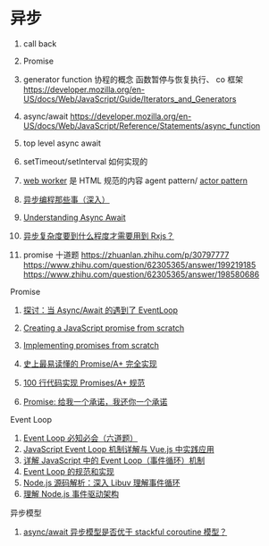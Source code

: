 # 异步

1.  call back
1.  Promise
1.  generator function 协程的概念 函数暂停与恢复执行、 co 框架 https://developer.mozilla.org/en-US/docs/Web/JavaScript/Guide/Iterators_and_Generators
1.  async/await https://developer.mozilla.org/en-US/docs/Web/JavaScript/Reference/Statements/async_function
1.  top level async await
1.  setTimeout/setInterval 如何实现的
1.  [web worker](https://www.html5rocks.com/en/tutorials/workers/basics/) 是 HTML 规范的内容
    agent pattern/ [actor pattern](https://en.wikipedia.org/wiki/Actor_model)

1.  [异步编程那些事（深入）](https://zhuanlan.zhihu.com/p/28315360)
1.  [Understanding Async Await](https://css-tricks.com/understanding-async-await/)
1.  [异步复杂度要到什么程度才需要用到 Rxjs？](https://www.zhihu.com/question/303073602/answer/542179409)

1.  promise 十道题
    https://zhuanlan.zhihu.com/p/30797777
    https://www.zhihu.com/question/62305365/answer/199219185
    https://www.zhihu.com/question/62305365/answer/198580686

Promise

1.  [探讨：当 Async/Await 的遇到了 EventLoop](https://zhuanlan.zhihu.com/p/86993504)

1.  [Creating a JavaScript promise from scratch](https://humanwhocodes.com/blog/2020/09/creating-javascript-promise-from-scratch-constructor/)
1.  [Implementing promises from scratch](https://www.mauriciopoppe.com/notes/computer-science/computation/promises/)
1.  [史上最易读懂的 Promise/A+ 完全实现](https://zhuanlan.zhihu.com/p/21834559)
1.  [100 行代码实现 Promises/A+ 规范](https://zhuanlan.zhihu.com/p/83965949)
1.  [Promise: 给我一个承诺，我还你一个承诺](https://zhuanlan.zhihu.com/p/20209175)

Event Loop

1. [Event Loop 必知必会（六道题）](https://zhuanlan.zhihu.com/p/34182184)
1. [JavaScript Event Loop 机制详解与 Vue.js 中实践应用](https://zhuanlan.zhihu.com/p/29116364)
1. [详解 JavaScript 中的 Event Loop（事件循环）机制](https://zhuanlan.zhihu.com/p/33058983)
1. [Event Loop 的规范和实现](https://zhuanlan.zhihu.com/p/33087629)
1. [Node.js 源码解析：深入 Libuv 理解事件循环](https://zhuanlan.zhihu.com/p/35039878)
1. [理解 Node.js 事件驱动架构](https://zhuanlan.zhihu.com/p/27417770)

异步模型

1. [async/await 异步模型是否优于 stackful coroutine 模型？](https://www.zhihu.com/question/65647171/answer/233495694)
